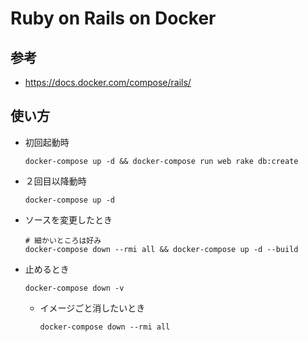 # Ruby on Rails on Docker
## 参考
- https://docs.docker.com/compose/rails/

## 使い方
- 初回起動時  
    ```
    docker-compose up -d && docker-compose run web rake db:create
    ```

- ２回目以降動時  
    ```
    docker-compose up -d
    ```

- ソースを変更したとき  
    ```
    # 細かいところは好み
    docker-compose down --rmi all && docker-compose up -d --build
    ```

- 止めるとき 
    ```
    docker-compose down -v
    ```

    - イメージごと消したいとき  
        ```
        docker-compose down --rmi all
        ```

